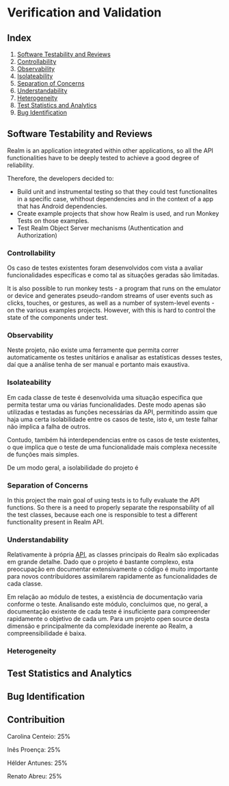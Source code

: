 # Verification and Validation

## Index

1. [Software Testability and Reviews](#testability)
 1. [Controllability](#controllability)
 2. [Observability](#observability)
 3. [Isolateability](#isolateability)
 4. [Separation of Concerns](#concerns)
 5. [Understandability](#understandability)
 6. [Heterogeneity](#heterogeneity)
2. [Test Statistics and Analytics](#statistics)
3. [Bug Identification](#bugs)

## Software Testability and Reviews <a name="testability"></a>

Realm is an application integrated within other applications, so all the API functionalities have to be deeply tested to achieve a good degree of reliability. 

Therefore, the developers decided to:
* Build unit and instrumental testing so that they could test functionalites in a specific case, whithout dependencies and in the context of a app that has Android dependencies.
* Create example projects that show how Realm is used, and run Monkey Tests on those examples.
* Test Realm Object Server mechanisms (Authentication and Authorization)

### Controllability <a name="controllability"></a>

Os caso de testes existentes foram desenvolvidos com vista a avaliar funcionalidades específicas e como tal as situações geradas são limitadas.

It is also possible to run monkey tests - a program that runs on the emulator or device and generates pseudo-random streams of user events such as clicks, touches, or gestures, as well as a number of system-level events - on the various examples projects. However, with this is hard to control the state of the components under test.   

### Observability <a name="observability"></a>

Neste projeto, não existe uma ferramente que permita correr automaticamente os testes unitários e analisar as estatísticas desses testes, daí que a análise tenha de ser manual e portanto mais exaustiva.

### Isolateability <a name="isolateability"></a>

Em cada classe de teste é desenvolvida uma situação especifica que permita testar uma ou várias funcionalidades. Deste modo apenas são utilizadas e testadas as funções necessárias da API, permitindo assim que haja uma certa isolabilidade entre os casos de teste, isto é, um teste falhar não implica a falha de outros. 

Contudo, também há interdependencias entre os casos de teste existentes, o que implica que o teste de uma funcionalidade mais complexa necessite de funções mais simples. 

De um modo geral, a isolabilidade do projeto é 

### Separation of Concerns <a name="concerns"></a>

In this project the main goal of using tests is to fully evaluate the API functions.
So there is a need to properly separate the responsability of all the test classes, because each one is responsible to test a different functionality present in Realm API.

### Understandability <a name="understandability"></a>

Relativamente à própria [API](https://realm.io/docs/java/2.2.1/api/), as classes principais do Realm são explicadas em grande detalhe. Dado que o projeto é bastante complexo, esta preocupação em documentar extensivamente o código é muito importante para novos contribuidores assimilarem rapidamente as funcionalidades de cada classe. 

Em relação ao módulo de testes, a existência de documentação varia conforme o teste. Analisando este módulo, concluimos que, no geral, a documentação existente de cada teste é insuficiente para compreender rapidamente o objetivo de cada um. Para um projeto open source desta dimensão e principalmente da complexidade inerente ao Realm, a compreensibilidade é baixa.

### Heterogeneity <a name="heterogeneity"></a>

## Test Statistics and Analytics <a name="statistics"></a>

## Bug Identification <a name="bugs"></a>

## Contribuition <a name="contribuition"></a>

Carolina Centeio: 25%

Inês Proença: 25%

Hélder Antunes: 25%

Renato Abreu: 25%
